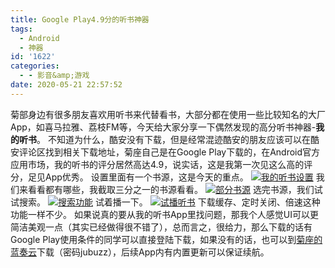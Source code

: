```yaml
---
title: Google Play4.9分的听书神器
tags:
  - Android
  - 神器
id: '1622'
categories:
  - - 影音&amp;游戏
date: 2020-05-21 22:57:52
---
```


菊部身边有很多朋友喜欢用听书来代替看书，大部分都在使用一些比较知名的大厂App，如喜马拉雅、荔枝FM等，今天给大家分享一下偶然发现的高分听书神器-**我的听书**。 不知道为什么，酷安没有下载，但是经常混迹酷安的朋友应该可以在酷安评论区找到相关下载地址，菊座自己是在Google Play下载的，在Android官方应用市场，我的听书的评分居然高达4.9，说实话，这是我第一次见这么高的评分，足见App优秀。 设置里面有一个书源，这是今天的重点。 [![我的听书设置](https://i.loli.net/2020/05/21/Uptx75zLP3ZbRsJ.jpg)](https://i.loli.net/2020/05/21/Uptx75zLP3ZbRsJ.jpg) 我们来看看都有哪些，我截取三分之一的书源看看。 [![部分书源](https://i.loli.net/2020/05/21/GScbJdhqNnXKmIi.jpg)](https://i.loli.net/2020/05/21/GScbJdhqNnXKmIi.jpg) 选完书源，我们试试搜索。 [![搜索功能](https://i.loli.net/2020/05/21/FRrPOD7yoVgWsql.jpg)](https://i.loli.net/2020/05/21/FRrPOD7yoVgWsql.jpg) 试着播一下。 [![试播听书](https://i.loli.net/2020/05/21/vZP7BFiD5HNbTXr.jpg)](https://i.loli.net/2020/05/21/vZP7BFiD5HNbTXr.jpg) 下载缓存、定时关闭、倍速这种功能一样不少。 如果说真的要从我的听书App里找问题，那我个人感觉UI可以更简洁美观一点（其实已经做得很不错了），总而言之，很给力，那么下载的话有Google Play使用条件的同学可以直接登陆下载，如果没有的话，也可以到[菊座的蓝奏云](https://jubuzz.lanzous.com/icvhw4b)下载（密码jubuzz），后续App内有内置更新可以保证续航。